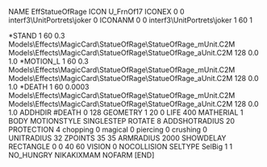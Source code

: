 NAME EffStatueOfRage
ICON U_FrnOf17
ICONEX 0 0 interf3\UnitPortrets\joker 0
ICONANM 0 0 interf3\UnitPortrets\joker 1 60 1

*STAND  1 60 0.3 Models\Effects\MagicCard\StatueOfRage\StatueOfRage_mUnit.C2M Models\Effects\MagicCard\StatueOfRage\StatueOfRage_aUnit.C2M 128 0.0 1.0
*MOTION_L  1 60 0.3 Models\Effects\MagicCard\StatueOfRage\StatueOfRage_mUnit.C2M Models\Effects\MagicCard\StatueOfRage\StatueOfRage_aUnit.C2M 128 0.0 1.0
*DEATH  1 60 0.0003 Models\Effects\MagicCard\StatueOfRage\StatueOfRage_mUnit.C2M Models\Effects\MagicCard\StatueOfRage\StatueOfRage_aUnit.C2M 128 0.0 1.0
ADDHDIR #DEATH 0 128
GEOMETRY 1 20 0
LIFE     400
MATHERIAL 1 BODY
MOTIONSTYLE SINGLESTEP
ROTATE 8
ADDSHOTRADIUS 20
PROTECTION 4 chopping 0 magical 0 piercing 0 crushing 0         
UNITRADIUS 32
ZPOINTS 35 35
ARMRADIUS 2000
SHOWDELAY
RECTANGLE    0 0 40 60
VISION 0
NOCOLLISION
SELTYPE SelBig 1 1
NO_HUNGRY
NIKAKIXMAM
NOFARM
[END]

